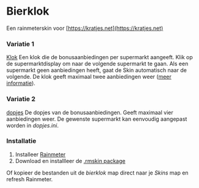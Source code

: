 # Bierklok
Een rainmeterskin voor [https://kratjes.net](https://kratjes.net)

### Variatie 1
[Klok](https://i.imgur.com/Amryve0.gif)
Een klok die de bonusaanbiedingen per supermarkt aangeeft. Klik op de supermarktdisplay om naar de volgende supermarkt te gaan. Als een supermarkt geen aanbiedingen heeft, gaat de Skin automatisch naar de volgende. De klok geeft maximaal twee aanbiedingen weer ([meer informatie](https://kratjes.net)).

### Variatie 2
[dopjes](https://i.imgur.com/vGaZBOo.png)
De dopjes van de bonusaanbiedingen. Geeft maximaal vier aanbiedingen weer. De gewenste supermarkt kan eenvoudig aangepast worden in _dopjes.ini_.

### Installatie

1. Installeer [Rainmeter](https://www.rainmeter.net/)
2. Download en installleer de [.rmskin package](https://github.com/iovidius/bierklok/blob/main/Bierklok_1.0.rmskin)

Of kopieer de bestanden uit de _bierklok_ map direct naar je _Skins_ map en refresh Rainmeter.
